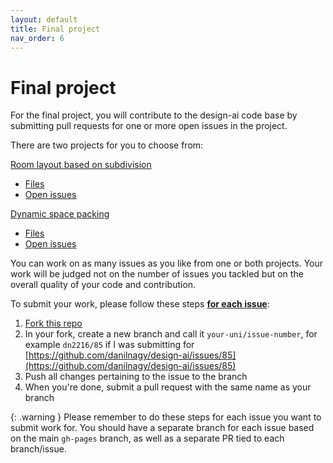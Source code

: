 ```yaml
---
layout: default
title: Final project
nav_order: 6
---
```


# Final project

For the final project, you will contribute to the design-ai code base by submitting pull requests for one or more open issues in the project.

There are two projects for you to choose from:

<u>Room layout based on subdivision</u>

- [Files](https://github.com/danilnagy/design-ai/tree/gh-pages/docs/projects/subd)
- [Open issues](https://github.com/danilnagy/design-ai/labels/subd)

<u>Dynamic space packing</u>

- [Files](https://github.com/danilnagy/design-ai/tree/gh-pages/docs/projects/packing)
- [Open issues](https://github.com/danilnagy/design-ai/labels/packing)

You can work on as many issues as you like from one or both projects. Your work will be judged not on the number of issues you tackled but on the overall quality of your code and contribution.

To submit your work, please follow these steps **<u>for each issue</u>**:

1. [Fork this repo](https://github.com/danilnagy/design-ai/fork)
2. In your fork, create a new branch and call it `your-uni/issue-number`, for example `dn2216/85` if I was submitting for [https://github.com/danilnagy/design-ai/issues/85](https://github.com/danilnagy/design-ai/issues/85)
3. Push all changes pertaining to the issue to the branch
4. When you're done, submit a pull request with the same name as your branch

{: .warning }
Please remember to do these steps for each issue you want to submit work for. You should have a separate branch for each issue based on the main `gh-pages` branch, as well as a separate PR tied to each branch/issue.
